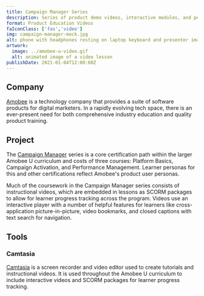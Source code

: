 ```yaml
---
title: Campaign Manager Series
description: Series of product demo videos, interactive modules, and performance assessments used in a campaign management certification
format: Product Education Videos
faIconClass: ['fas','video']
img: campaign-manager-mock.jpg
alt: phone with headphones resting on laptop keyboard and presenter image displayed
artwork:
  image: ../amobee-u-video.gif
  alt: animated image of a video lesson
publishDate: 2021-01-04T12:00:00Z
---
```


## Company

[Amobee](https://amobee.com) is a technology company that provides a suite of software products for digital marketers. In a rapidly evolving tech space, there is an ever-present need for both comprehensive industry education and quality product training.

## Project

The [Campaign Manager](https://u.amobee.com/page/campaign-manager) series is a core certification path within the larger Amobee U curriculum and costs of three courses: Platform Basics, Campaign Activation, and Performance Management. Learner personas for this and other certifications reflect Amobee's product user personas.

<artwork :artwork="artwork"></artwork>

Much of the coursework in the Campaign Manager series consists of instructional videos, which are embedded in lessons as SCORM packages to allow for learner progress tracking across the program. Videos use an interactive player with a number of helpful features for learners like cross-application picture-in-picture, video bookmarks, and closed captions with text search for navigation.

## Tools

### **Camtasia**
  [Camtasia](https://www.techsmith.com/video-editor.html) is a screen recorder and video editor used to create tutorials and instructional videos. It is used throughout the Amobee U curriculum to include interactive videos and SCORM packages for learner progress tracking.